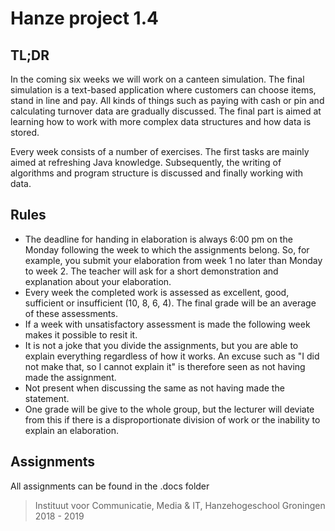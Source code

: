 # Hanze project 1.4

## TL;DR
In the coming six weeks we will work on a canteen simulation. The final simulation is a text-based application where customers can choose items, stand in line and pay. All kinds of things such as paying with cash or pin and calculating turnover data are gradually discussed. The final part is aimed at learning how to work with more complex data structures and how data is stored.

Every week consists of a number of exercises. The first tasks are mainly aimed at refreshing Java knowledge. Subsequently, the writing of algorithms and program structure is discussed and finally working with data.

## Rules
* The deadline for handing in elaboration is always 6:00 pm on the Monday following the week to which the assignments belong. So, for example, you submit your elaboration from week 1 no later than Monday to week 2. The teacher will ask for a short demonstration and explanation about your elaboration.
* Every week the completed work is assessed as excellent, good, sufficient or insufficient (10, 8, 6, 4). The final grade will be an average of these assessments.
* If a week with unsatisfactory assessment is made the following week makes it possible to resit it.
* It is not a joke that you divide the assignments, but you are able to explain everything regardless of how it works. An excuse such as "I did not make that, so I cannot explain it" is therefore seen as not having made the assignment.
* Not present when discussing the same as not having made the statement.
* One grade will be give to the whole group, but the lecturer will deviate from this if there is a disproportionate division of work or the inability to explain an elaboration.

## Assignments
All assignments can be found in the .docs folder

> Instituut voor Communicatie, Media & IT, Hanzehogeschool Groningen 2018 - 2019
